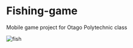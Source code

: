 # Fishing-game
Mobile game project for Otago Polytechnic class

![fish](https://github.com/LiamMcKenzie/Fishing-game/assets/90590068/68c38357-8bba-4a76-a6fc-b3f09dc3250c)
